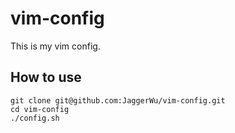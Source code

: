# vim-config

This is my vim config. 

## How to use

```
git clone git@github.com:JaggerWu/vim-config.git
cd vim-config
./config.sh
``` 
